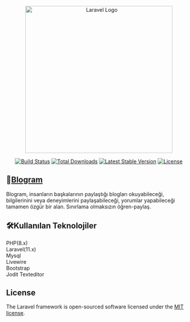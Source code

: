 <p align="center"><a href="https://laravel.com" target="_blank"><img src="https://raw.githubusercontent.com/laravel/art/master/logo-lockup/5%20SVG/2%20CMYK/1%20Full%20Color/laravel-logolockup-cmyk-red.svg" width="400" alt="Laravel Logo"></a></p>

<p align="center">
<a href="https://github.com/laravel/framework/actions"><img src="https://github.com/laravel/framework/workflows/tests/badge.svg" alt="Build Status"></a>
<a href="https://packagist.org/packages/laravel/framework"><img src="https://img.shields.io/packagist/dt/laravel/framework" alt="Total Downloads"></a>
<a href="https://packagist.org/packages/laravel/framework"><img src="https://img.shields.io/packagist/v/laravel/framework" alt="Latest Stable Version"></a>
<a href="https://packagist.org/packages/laravel/framework"><img src="https://img.shields.io/packagist/l/laravel/framework" alt="License"></a>
</p>

## 🔗<a href="https://www.blogram.com.tr">Blogram</a>

Blogram, insanların başkalarının paylaştığı blogları okuyabileceği, bilgilerinini veya deneyimlerini paylaşabileceği, yorumlar yapabileceği tamamen özgür bir alan. Sınırlama olmaksızın öğren-paylaş.

## 🛠️Kullanılan Teknolojiler

PHP(8.x)
<br/>
Laravel(11.x)<br/>
Mysql<br/>
Livewire<br/>
Bootstrap<br/>
Jodit Texteditor<br/>


## License

The Laravel framework is open-sourced software licensed under the [MIT license](https://opensource.org/licenses/MIT).
